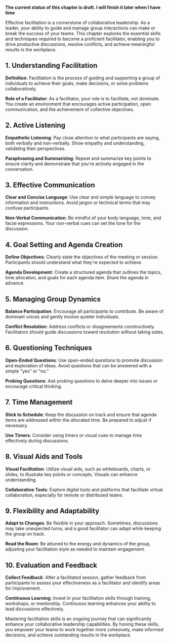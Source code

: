 **The current status of this chapter is draft. I will finish it later when I have time**

Effective facilitation is a cornerstone of collaborative leadership. As a leader, your ability to guide and manage group interactions can make or break the success of your teams. This chapter explores the essential skills and techniques required to become a proficient facilitator, enabling you to drive productive discussions, resolve conflicts, and achieve meaningful results in the workplace.

**1. Understanding Facilitation**
---------------------------------

**Definition**: Facilitation is the process of guiding and supporting a group of individuals to achieve their goals, make decisions, or solve problems collaboratively.

**Role of a Facilitator**: As a facilitator, your role is to facilitate, not dominate. You create an environment that encourages active participation, open communication, and the achievement of collective objectives.

**2. Active Listening**
-----------------------

**Empathetic Listening**: Pay close attention to what participants are saying, both verbally and non-verbally. Show empathy and understanding, validating their perspectives.

**Paraphrasing and Summarizing**: Repeat and summarize key points to ensure clarity and demonstrate that you're actively engaged in the conversation.

**3. Effective Communication**
------------------------------

**Clear and Concise Language**: Use clear and simple language to convey information and instructions. Avoid jargon or technical terms that may confuse participants.

**Non-Verbal Communication**: Be mindful of your body language, tone, and facial expressions. Your non-verbal cues can set the tone for the discussion.

**4. Goal Setting and Agenda Creation**
---------------------------------------

**Define Objectives**: Clearly state the objectives of the meeting or session. Participants should understand what they're expected to achieve.

**Agenda Development**: Create a structured agenda that outlines the topics, time allocation, and goals for each agenda item. Share the agenda in advance.

**5. Managing Group Dynamics**
------------------------------

**Balance Participation**: Encourage all participants to contribute. Be aware of dominant voices and gently involve quieter individuals.

**Conflict Resolution**: Address conflicts or disagreements constructively. Facilitators should guide discussions toward resolution without taking sides.

**6. Questioning Techniques**
-----------------------------

**Open-Ended Questions**: Use open-ended questions to promote discussion and exploration of ideas. Avoid questions that can be answered with a simple "yes" or "no."

**Probing Questions**: Ask probing questions to delve deeper into issues or encourage critical thinking.

**7. Time Management**
----------------------

**Stick to Schedule**: Keep the discussion on track and ensure that agenda items are addressed within the allocated time. Be prepared to adjust if necessary.

**Use Timers**: Consider using timers or visual cues to manage time effectively during discussions.

**8. Visual Aids and Tools**
----------------------------

**Visual Facilitation**: Utilize visual aids, such as whiteboards, charts, or slides, to illustrate key points or concepts. Visuals can enhance understanding.

**Collaborative Tools**: Explore digital tools and platforms that facilitate virtual collaboration, especially for remote or distributed teams.

**9. Flexibility and Adaptability**
-----------------------------------

**Adapt to Changes**: Be flexible in your approach. Sometimes, discussions may take unexpected turns, and a good facilitator can adapt while keeping the group on track.

**Read the Room**: Be attuned to the energy and dynamics of the group, adjusting your facilitation style as needed to maintain engagement.

**10. Evaluation and Feedback**
-------------------------------

**Collect Feedback**: After a facilitated session, gather feedback from participants to assess your effectiveness as a facilitator and identify areas for improvement.

**Continuous Learning**: Invest in your facilitation skills through training, workshops, or mentorship. Continuous learning enhances your ability to lead discussions effectively.

Mastering facilitation skills is an ongoing journey that can significantly enhance your collaborative leadership capabilities. By honing these skills, you empower your teams to work together more cohesively, make informed decisions, and achieve outstanding results in the workplace.
